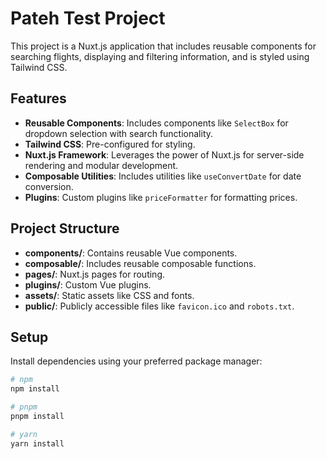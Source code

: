 # Pateh Test Project

This project is a Nuxt.js application that includes reusable components for searching flights, displaying and filtering information, and is styled using Tailwind CSS.

## Features

- **Reusable Components**: Includes components like `SelectBox` for dropdown selection with search functionality.
- **Tailwind CSS**: Pre-configured for styling.
- **Nuxt.js Framework**: Leverages the power of Nuxt.js for server-side rendering and modular development.
- **Composable Utilities**: Includes utilities like `useConvertDate` for date conversion.
- **Plugins**: Custom plugins like `priceFormatter` for formatting prices.

## Project Structure

- **components/**: Contains reusable Vue components.
- **composable/**: Includes reusable composable functions.
- **pages/**: Nuxt.js pages for routing.
- **plugins/**: Custom Vue plugins.
- **assets/**: Static assets like CSS and fonts.
- **public/**: Publicly accessible files like `favicon.ico` and `robots.txt`.

## Setup

Install dependencies using your preferred package manager:

```bash
# npm
npm install

# pnpm
pnpm install

# yarn
yarn install

```
